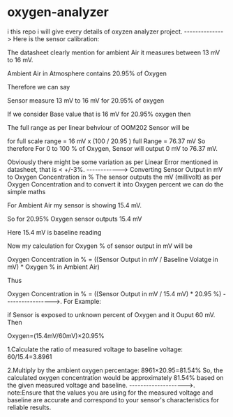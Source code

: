 # oxygen-analyzer
i this repo i will give every details of oxyzen analyzer  project.
-------------->
Here is the sensor calibration:

The datasheet clearly mention for ambient Air it measures between 13 mV to 16 mV.

Ambient Air in Atmosphere contains 20.95% of Oxygen 

Therefore we can say

Sensor measure 13 mV to 16 mV for 20.95% of oxygen

If we consider Base value that is 16 mV for 20.95% oxygen then

The full range as per linear behviour of OOM202 Sensor will be

for full scale range = 16 mV x (100 / 20.95 )
full Range = 76.37 mV
So therefore
For 0 to 100 % of Oxygen, Sensor will output 0 mV to 76.37 mV.

Obviously there might be some variation as per Linear Error mentioned in datasheet, that is < +/-3%.
------------>
Converting Sensor Output in mV to Oxygen Concentration in %
The sensor outputs the mV (millivolt) as per Oxygen Concentration and to convert it into Oxygen percent we can do the simple maths

For Ambient Air my sensor is showing 15.4 mV.

So for 20.95% Oxygen sensor outputs 15.4 mV

Here 15.4 mV is baseline reading

Now my calculation for Oxygen % of sensor output in mV will be

Oxygen Concentration in % = ((Sensor Output in mV / Baseline Volatge in mV) * Oxygen % in Ambient Air)

Thus

Oxygen Concentration in % = ((Sensor Output in mV / 15.4 mV) * 20.95 %)
----------------->.
For Example:

if Sensor is exposed to unknown percent of Oxygen and it Ouput 60 mV.
Then

Oxygen=(15.4mV/60mV)×20.95%

1.Calculate the ratio of measured voltage to baseline voltage:
60/15.4=3.8961

2.Multiply by the ambient oxygen percentage:
8961×20.95=81.54%
So, the calculated oxygen concentration would be approximately 81.54% based on the given measured voltage and baseline.
-------------------->.
note:Ensure that the values you are using for the measured voltage and baseline are accurate and correspond to your sensor's characteristics for reliable results.


